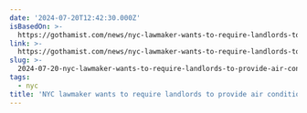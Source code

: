 ```yaml
---
date: '2024-07-20T12:42:30.000Z'
isBasedOn: >-
  https://gothamist.com/news/nyc-lawmaker-wants-to-require-landlords-to-provide-air-conditioning-during-the-summer
link: >-
  https://gothamist.com/news/nyc-lawmaker-wants-to-require-landlords-to-provide-air-conditioning-during-the-summer
slug: >-
  2024-07-20-nyc-lawmaker-wants-to-require-landlords-to-provide-air-conditioning-during
tags:
  - nyc
title: 'NYC lawmaker wants to require landlords to provide air conditioning during '
---
```

 
